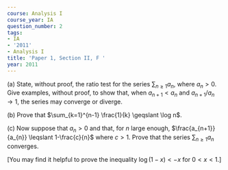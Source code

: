 ```yaml
---
course: Analysis I
course_year: IA
question_number: 2
tags:
- IA
- '2011'
- Analysis I
title: 'Paper 1, Section II, F '
year: 2011
---
```




(a) State, without proof, the ratio test for the series $\sum_{n \geqslant 1} a_{n}$, where $a_{n}>0$. Give examples, without proof, to show that, when $a_{n+1}<a_{n}$ and $a_{n+1} / a_{n} \rightarrow 1$, the series may converge or diverge.

(b) Prove that $\sum_{k=1}^{n-1} \frac{1}{k} \geqslant \log n$.

(c) Now suppose that $a_{n}>0$ and that, for $n$ large enough, $\frac{a_{n+1}}{a_{n}} \leqslant 1-\frac{c}{n}$ where $c>1$. Prove that the series $\sum_{n \geqslant 1} a_{n}$ converges.

[You may find it helpful to prove the inequality $\log (1-x)<-x$ for $0<x<1$.]